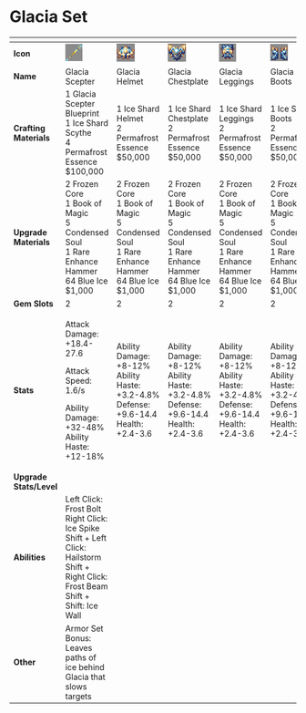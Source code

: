 # Glacia Set



<table data-header-hidden><thead><tr><th width="150"></th><th width="273"></th><th width="279"></th><th width="285"></th><th width="309"></th><th width="293"></th></tr></thead><tbody><tr><td><strong>Icon</strong></td><td><img src="../../../../.gitbook/assets/image (98).png" alt="" data-size="original"></td><td><img src="../../../../.gitbook/assets/image (99).png" alt="" data-size="original"></td><td><img src="../../../../.gitbook/assets/image (100).png" alt="" data-size="original"></td><td><img src="../../../../.gitbook/assets/image (101).png" alt="" data-size="original"></td><td><img src="../../../../.gitbook/assets/image (102).png" alt="" data-size="original"></td></tr><tr><td><strong>Name</strong></td><td>Glacia Scepter</td><td>Glacia Helmet</td><td>Glacia Chestplate</td><td>Glacia Leggings</td><td>Glacia Boots</td></tr><tr><td><strong>Crafting Materials</strong></td><td>1 Glacia Scepter Blueprint<br>1 Ice Shard Scythe<br>4 Permafrost Essence<br>$100,000</td><td>1 Ice Shard Helmet<br>2 Permafrost Essence<br>$50,000</td><td>1 Ice Shard Chestplate<br>2 Permafrost Essence<br>$50,000</td><td>1 Ice Shard Leggings<br>2 Permafrost Essence<br>$50,000</td><td>1 Ice Shard Boots<br>2 Permafrost Essence<br>$50,000</td></tr><tr><td><strong>Upgrade Materials</strong></td><td>2 Frozen Core<br>1 Book of Magic<br>5 Condensed Soul<br>1 Rare Enhance Hammer<br>64 Blue Ice<br>$1,000</td><td>2 Frozen Core<br>1 Book of Magic<br>5 Condensed Soul<br>1 Rare Enhance Hammer<br>64 Blue Ice<br>$1,000</td><td>2 Frozen Core<br>1 Book of Magic<br>5 Condensed Soul<br>1 Rare Enhance Hammer<br>64 Blue Ice<br>$1,000</td><td>2 Frozen Core<br>1 Book of Magic<br>5 Condensed Soul<br>1 Rare Enhance Hammer<br>64 Blue Ice<br>$1,000</td><td>2 Frozen Core<br>1 Book of Magic<br>5 Condensed Soul<br>1 Rare Enhance Hammer<br>64 Blue Ice<br>$1,000</td></tr><tr><td><strong>Gem Slots</strong></td><td>2</td><td>2</td><td>2</td><td>2</td><td>2</td></tr><tr><td><strong>Stats</strong></td><td><p>Attack Damage: +18.4-27.6</p><p>Attack Speed: 1.6/s</p><p>Ability Damage: +32-48%<br>Ability Haste: +12-18%</p></td><td>Ability Damage: +8-12%<br>Ability Haste: +3.2-4.8%<br>Defense: +9.6-14.4<br>Health: +2.4-3.6</td><td>Ability Damage: +8-12%<br>Ability Haste: +3.2-4.8%<br>Defense: +9.6-14.4<br>Health: +2.4-3.6</td><td>Ability Damage: +8-12%<br>Ability Haste: +3.2-4.8%<br>Defense: +9.6-14.4<br>Health: +2.4-3.6</td><td>Ability Damage: +8-12%<br>Ability Haste: +3.2-4.8%<br>Defense: +9.6-14.4<br>Health: +2.4-3.6</td></tr><tr><td><strong>Upgrade Stats/Level</strong></td><td></td><td></td><td></td><td></td><td></td></tr><tr><td><strong>Abilities</strong></td><td>Left Click: Frost Bolt<br>Right Click: Ice Spike<br>Shift + Left Click: Hailstorm<br>Shift + Right Click: Frost Beam<br>Shift + Shift: Ice Wall</td><td></td><td></td><td></td><td></td></tr><tr><td><strong>Other</strong></td><td>Armor Set Bonus:<br>Leaves paths of ice behind Glacia that slows targets</td><td></td><td></td><td></td><td></td></tr></tbody></table>

